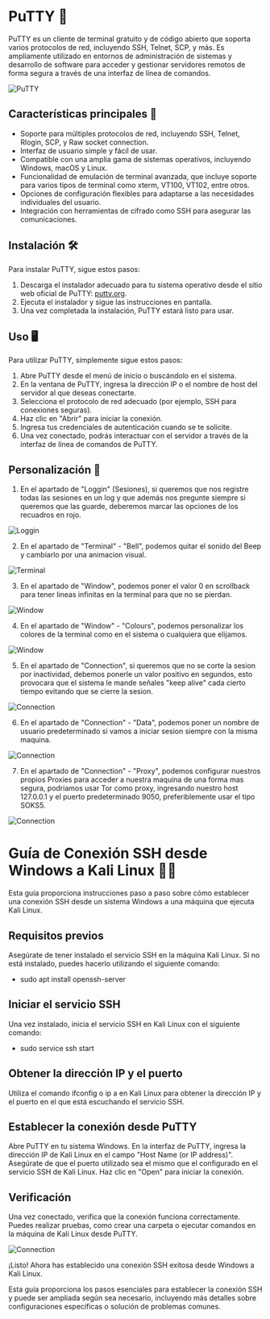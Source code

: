 # PuTTY 🚀

PuTTY es un cliente de terminal gratuito y de código abierto que soporta varios protocolos de red, incluyendo SSH, Telnet, SCP, y más. Es ampliamente utilizado en entornos de administración de sistemas y desarrollo de software para acceder y gestionar servidores remotos de forma segura a través de una interfaz de línea de comandos.

![PuTTY](/Images/icon.jpg)

## Características principales 🎯

- Soporte para múltiples protocolos de red, incluyendo SSH, Telnet, Rlogin, SCP, y Raw socket connection.
- Interfaz de usuario simple y fácil de usar.
- Compatible con una amplia gama de sistemas operativos, incluyendo Windows, macOS y Linux.
- Funcionalidad de emulación de terminal avanzada, que incluye soporte para varios tipos de terminal como xterm, VT100, VT102, entre otros.
- Opciones de configuración flexibles para adaptarse a las necesidades individuales del usuario.
- Integración con herramientas de cifrado como SSH para asegurar las comunicaciones.

## Instalación 🛠️

Para instalar PuTTY, sigue estos pasos:

1. Descarga el instalador adecuado para tu sistema operativo desde el sitio web oficial de PuTTY: [putty.org](https://www.putty.org/).
2. Ejecuta el instalador y sigue las instrucciones en pantalla.
3. Una vez completada la instalación, PuTTY estará listo para usar.

## Uso 🖥️

Para utilizar PuTTY, simplemente sigue estos pasos:

1. Abre PuTTY desde el menú de inicio o buscándolo en el sistema.
2. En la ventana de PuTTY, ingresa la dirección IP o el nombre de host del servidor al que deseas conectarte.
3. Selecciona el protocolo de red adecuado (por ejemplo, SSH para conexiones seguras).
4. Haz clic en "Abrir" para iniciar la conexión.
5. Ingresa tus credenciales de autenticación cuando se te solicite.
6. Una vez conectado, podrás interactuar con el servidor a través de la interfaz de línea de comandos de PuTTY.

## Personalización 🧢

1. En el apartado de "Loggin" (Sesiones), si queremos que nos registre todas las sesiones en un log y que además 
   nos pregunte siempre si queremos que las guarde, deberemos marcar las opciones de los recuadros en rojo.

![Loggin](/Images/img-1.png)

2. En el apartado de "Terminal" - "Bell", podemos quitar el sonido del Beep y cambiarlo por una animacion visual.

![Terminal](/Images/img-2.png)

3. En el apartado de "Window", podemos poner el valor 0 en scrollback para tener lineas infinitas en la terminal para que no se pierdan.

![Window](/Images/img-3.png)

4. En el apartado de "Window" - "Colours", podemos personalizar los colores de la terminal como en el sistema o cualquiera que elijamos.

![Window](/Images/img-4.png)

5. En el apartado de "Connection", si queremos que no se corte la sesion por inactividad, debemos ponerle un valor positivo en segundos,
esto provocara que el sistema le mande señales "keep alive" cada cierto tiempo evitando que se cierre la sesion.

![Connection](/Images/img-5.png)

6. En el apartado de "Connection" - "Data", podemos poner un nombre de usuario predeterminado si vamos a iniciar sesion siempre con la misma maquina.

![Connection](/Images/img-6.png)

7. En el apartado de "Connection" - "Proxy", podemos configurar nuestros propios Proxies para acceder a nuestra maquina de una forma mas segura, 
   podriamos usar Tor como proxy, ingresando nuestro host 127.0.0.1 y el puerto predeterminado 9050, preferiblemente usar el tipo SOKS5.

![Connection](/Images/img-7.png)





# Guía de Conexión SSH desde Windows a Kali Linux 👨‍💻
Esta guía proporciona instrucciones paso a paso sobre cómo establecer una conexión SSH desde un sistema Windows a una máquina que ejecuta Kali Linux.

## Requisitos previos
Asegúrate de tener instalado el servicio SSH en la máquina Kali Linux. Si no está instalado, puedes hacerlo utilizando el siguiente comando:
- sudo apt install openssh-server

## Iniciar el servicio SSH
Una vez instalado, inicia el servicio SSH en Kali Linux con el siguiente comando:
- sudo service ssh start

## Obtener la dirección IP y el puerto
Utiliza el comando ifconfig o ip a en Kali Linux para obtener la dirección IP y el puerto en el que está escuchando el servicio SSH.

## Establecer la conexión desde PuTTY
Abre PuTTY en tu sistema Windows.
En la interfaz de PuTTY, ingresa la dirección IP de Kali Linux en el campo "Host Name (or IP address)".
Asegúrate de que el puerto utilizado sea el mismo que el configurado en el servicio SSH de Kali Linux. Haz clic en "Open" para iniciar la conexión.

## Verificación
Una vez conectado, verifica que la conexión funciona correctamente.
Puedes realizar pruebas, como crear una carpeta o ejecutar comandos en la máquina de Kali Linux desde PuTTY.

![Connection](/Images/img-8.png)

¡Listo! Ahora has establecido una conexión SSH exitosa desde Windows a Kali Linux.

Esta guía proporciona los pasos esenciales para establecer la conexión SSH y puede ser ampliada según sea necesario, incluyendo más detalles sobre configuraciones específicas o solución de problemas comunes.